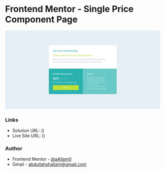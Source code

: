 # Frontend Mentor - Single Price Component Page

![](images/single-price-component.png)

### Links

- Solution URL: ()
- Live Site URL: ()

### Author

- Frontend Mentor - [@aAllam0](https://www.frontendmentor.io/profile/aAllam0)
- Gmail - abdullahshallam@gmail.com

